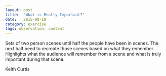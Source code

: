 ```yaml
---
layout: post
title:  "What is Really Important?"
date:   2015-08-18
category: exercise
tags: observation, content
---
```

Sets of two person scenes until half the people have been in scenes.
The next half need to recreate those scenes based on what they remember.
Highlights what the audience will remember from a scene and what is truly important during that scene.

Keith Curtis